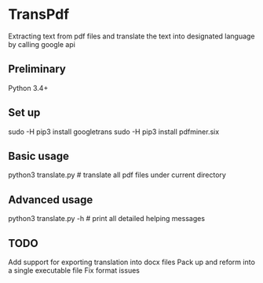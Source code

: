 # TransPdf
Extracting text from pdf files and translate the text into designated language by calling google api

## Preliminary
Python 3.4+

## Set up
sudo -H pip3 install googletrans
sudo -H pip3 install pdfminer.six

## Basic usage
python3 translate.py # translate all pdf files under current directory

## Advanced usage
python3 translate.py -h # print all detailed helping messages

## TODO
Add support for exporting translation into docx files
Pack up and reform into a single executable file
Fix format issues
